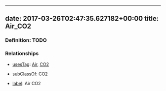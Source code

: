 
---
date: 2017-03-26T02:47:35.627182+00:00
title: Air_CO2
---
### Definition: TODO

### Relationships

* [usesTag](https://brickschema.org/schema/1.0/BrickFrame#usesTag): [Air](https://brickschema.org/schema/1.0/BrickTag#Air), [CO2](https://brickschema.org/schema/1.0/BrickTag#CO2)

* [subClassOf](http://www.w3.org/2000/01/rdf-schema#subClassOf): [CO2](https://brickschema.org/schema/1.0/Brick#CO2)

* [label](http://www.w3.org/2000/01/rdf-schema#label): Air CO2
